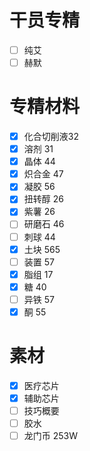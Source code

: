 # 干员专精
- [ ] 纯艾
- [ ] 赫默

# 专精材料
- [x] 化合切削液32
- [x] 溶剂 31
- [x] 晶体 44
- [x] 炽合金 47
- [x] 凝胶 56
- [x] 扭转醇 26
- [x] 紫薯 26
- [ ] 研磨石 46
- [ ] 刺球 44
- [x] 土块 565
- [ ] 装置 57
- [x] 脂组 17
- [x] 糖 40
- [ ] 异铁 57
- [x] 酮 55

# 素材
- [x] 医疗芯片
- [x] 辅助芯片
- [ ] 技巧概要
- [ ] 胶水
- [ ] 龙门币 253W
